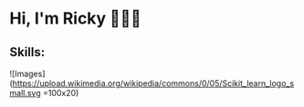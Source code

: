 # Hi, I'm Ricky 👋👨‍💻

## Skills:
![Images](https://upload.wikimedia.org/wikipedia/commons/0/05/Scikit_learn_logo_small.svg =100x20)
